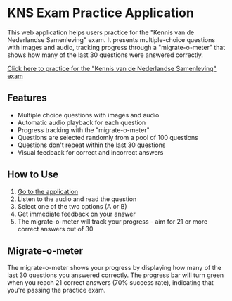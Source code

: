 # KNS Exam Practice Application

This web application helps users practice for the "Kennis van de Nederlandse Samenleving" exam. It presents multiple-choice questions with images and audio, tracking progress through a "migrate-o-meter" that shows how many of the last 30 questions were answered correctly.

[Click here to practice for the "Kennis van de Nederlandse Samenleving" exam](https://schelv.github.io/kennis-van-de-nederlandse-samenleving-practice/)


## Features

- Multiple choice questions with images and audio
- Automatic audio playback for each question
- Progress tracking with the "migrate-o-meter"
- Questions are selected randomly from a pool of 100 questions
- Questions don't repeat within the last 30 questions
- Visual feedback for correct and incorrect answers


## How to Use

1. [Go to the application](https://schelv.github.io/kennis-van-de-nederlandse-samenleving-practice/)
2. Listen to the audio and read the question
3. Select one of the two options (A or B)
4. Get immediate feedback on your answer
5. The migrate-o-meter will track your progress - aim for 21 or more correct answers out of 30

## Migrate-o-meter

The migrate-o-meter shows your progress by displaying how many of the last 30 questions you answered correctly. The progress bar will turn green when you reach 21 correct answers (70% success rate), indicating that you're passing the practice exam.
